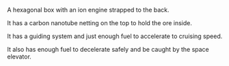 A hexagonal box with an ion engine strapped to the back.

It has a carbon nanotube netting on the top to hold the ore inside.

It has a guiding system and just enough fuel to accelerate to cruising speed.

It also has enough fuel to decelerate safely and be caught by the space elevator.